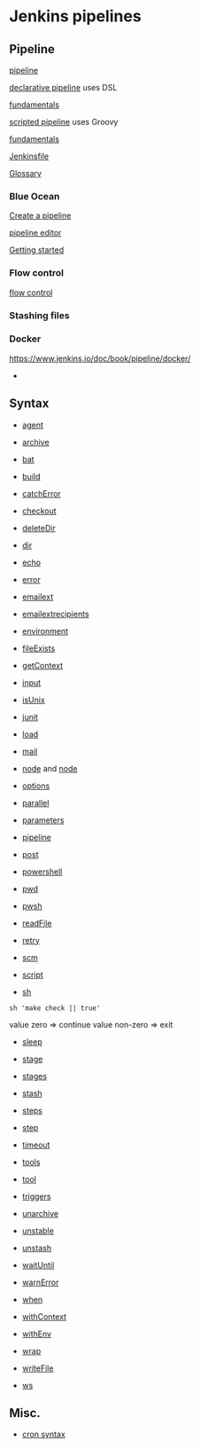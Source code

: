 # Jenkins pipelines

## Pipeline

[pipeline](https://www.jenkins.io/doc/book/pipeline)

[declarative pipeline](https://www.jenkins.io/doc/book/pipeline/syntax/#declarative-pipeline) uses DSL

[fundamentals](https://www.jenkins.io/doc/book/pipeline/#declarative-pipeline-fundamentals)

[scripted pipeline](https://www.jenkins.io/doc/book/pipeline/syntax/#scripted-pipeline) uses Groovy

[fundamentals](https://www.jenkins.io/doc/book/pipeline/#scripted-pipeline-fundamentals)


[Jenkinsfile](https://www.jenkins.io/doc/book/pipeline/jenkinsfile)



[Glossary](https://www.jenkins.io/doc/book/glossary)

### Blue Ocean

[Create a pipeline](https://jenkins.io/doc/tutorials/create-a-pipeline-in-blue-ocean/)

[pipeline editor](https://jenkins.io/doc/book/blueocean/pipeline-editor/)

[Getting started](https://jenkins.io/doc/book/blueocean/getting-started/)


### Flow control

[flow control](https://www.jenkins.io/doc/book/pipeline/syntax/#flow-control)


### Stashing files


### Docker

https://www.jenkins.io/doc/book/pipeline/docker/


- []()

## Syntax

- [agent](https://www.jenkins.io/doc/book/pipeline/syntax/#agent)

- [archive](https://www.jenkins.io/doc/pipeline/steps/workflow-basic-steps/#archive-archive-artifacts)

- [bat](https://www.jenkins.io/doc/pipeline/steps/workflow-durable-task-step/#bat-windows-batch-script)

- [build](https://www.jenkins.io/doc/pipeline/steps/pipeline-build-step/#build-build-a-job)

- [catchError](https://www.jenkins.io/doc/pipeline/steps/workflow-basic-steps/#dir-change-current-directory)

- [checkout](https://www.jenkins.io/doc/pipeline/steps/workflow-scm-step/#checkout-general-scm)

- [deleteDir](https://www.jenkins.io/doc/pipeline/steps/workflow-basic-steps/#deletedir-recursively-delete-the-current-directory-from-the-workspace)

- [dir](https://www.jenkins.io/doc/pipeline/steps/workflow-basic-steps/#dir-change-current-directory)

- [echo](https://www.jenkins.io/doc/pipeline/steps/workflow-basic-steps/#echo-print-message)

- [error](https://www.jenkins.io/doc/pipeline/steps/workflow-basic-steps/#error-error-signal)

- [emailext](https://www.jenkins.io/doc/pipeline/steps/email-ext/#emailext-extended-email)

- [emailextrecipients](https://www.jenkins.io/doc/pipeline/steps/email-ext/#emailextrecipients-extended-email-recipients)

- [environment](https://www.jenkins.io/doc/book/pipeline/syntax/#environment)

- [fileExists](https://www.jenkins.io/doc/pipeline/steps/workflow-basic-steps/#fileexists-verify-if-file-exists-in-workspace)

- [getContext](https://www.jenkins.io/doc/pipeline/steps/workflow-basic-steps/#archive-archive-artifacts)

- [input](https://www.jenkins.io/doc/book/pipeline/syntax/#input)

- [isUnix](https://www.jenkins.io/doc/pipeline/steps/workflow-basic-steps/#isunix-checks-if-running-on-a-unix-like-node)

- [junit]()

- [load](https://www.jenkins.io/doc/pipeline/steps/workflow-cps/#load-evaluate-a-groovy-source-file-into-the-pipeline-script)

- [mail](https://www.jenkins.io/doc/pipeline/steps/workflow-basic-steps/#mail-mail)

- [node](https://www.jenkins.io/doc/book/pipeline/#node) and [node](https://www.jenkins.io/doc/pipeline/steps/workflow-durable-task-step/#bat-windows-batch-script)

- [options](https://www.jenkins.io/doc/book/pipeline/syntax/#options)

- [parallel](https://www.jenkins.io/doc/pipeline/steps/workflow-cps/#parallel-execute-in-parallel)

- [parameters](https://www.jenkins.io/doc/book/pipeline/syntax/#parameters)

- [pipeline](https://www.jenkins.io/doc/book/pipeline/#pipeline)

- [post](https://www.jenkins.io/doc/book/pipeline/syntax/#post)

- [powershell](https://www.jenkins.io/doc/pipeline/steps/workflow-durable-task-step/#bat-windows-batch-script)

- [pwd](https://www.jenkins.io/doc/pipeline/steps/workflow-basic-steps/#fileexists-verify-if-file-exists-in-workspace)

- [pwsh](https://www.jenkins.io/doc/pipeline/steps/workflow-durable-task-step/#pwsh-powershell-core-script)

- [readFile](https://www.jenkins.io/doc/pipeline/steps/workflow-basic-steps/#fileexists-verify-if-file-exists-in-workspace)

- [retry](https://www.jenkins.io/doc/pipeline/steps/workflow-basic-steps/#retry-retry-the-body-up-to-n-times)

- [scm]()

- [script](https://www.jenkins.io/doc/book/pipeline/syntax/#script)

- [sh](https://www.jenkins.io/doc/pipeline/steps/workflow-durable-task-step/#sh-shell-script)

```
sh 'make check || true'
```

value zero => continue
value non-zero => exit


- [sleep](https://www.jenkins.io/doc/pipeline/steps/workflow-basic-steps/#fileexists-verify-if-file-exists-in-workspace)

- [stage](https://www.jenkins.io/doc/book/pipeline/syntax/#stage)

- [stages](https://www.jenkins.io/doc/book/pipeline/syntax/#stages)

- [stash](https://www.jenkins.io/doc/pipeline/steps/workflow-basic-steps/#fileexists-verify-if-file-exists-in-workspace)

- [steps](https://www.jenkins.io/doc/book/pipeline/syntax/#steps)

- [step](https://www.jenkins.io/doc/book/pipeline/#step)

- [timeout](https://www.jenkins.io/doc/pipeline/steps/workflow-basic-steps/#fileexists-verify-if-file-exists-in-workspace)

- [tools](https://www.jenkins.io/doc/book/pipeline/syntax/#tools)

- [tool](https://www.jenkins.io/doc/pipeline/steps/workflow-basic-steps/#tool-use-a-tool-from-a-predefined-tool-installation)

- [triggers](https://www.jenkins.io/doc/book/pipeline/syntax/#triggers)

- [unarchive](https://www.jenkins.io/doc/pipeline/steps/workflow-basic-steps/#unarchive-copy-archived-artifacts-into-the-workspace)

- [unstable](https://www.jenkins.io/doc/pipeline/steps/workflow-basic-steps/#tool-use-a-tool-from-a-predefined-tool-installation)

- [unstash](https://www.jenkins.io/doc/pipeline/steps/workflow-basic-steps/#tool-use-a-tool-from-a-predefined-tool-installation)

- [waitUntil](https://www.jenkins.io/doc/pipeline/steps/workflow-basic-steps/#waituntil-wait-for-condition)

- [warnError](https://www.jenkins.io/doc/pipeline/steps/workflow-basic-steps/#warnerror-catch-error-and-set-build-and-stage-result-to-unstable)

- [when](https://www.jenkins.io/doc/book/pipeline/syntax/#when)

- [withContext](https://www.jenkins.io/doc/pipeline/steps/workflow-basic-steps/#withcontext-use-contextual-object-from-internal-apis-within-a-block)

- [withEnv](https://www.jenkins.io/doc/pipeline/steps/workflow-basic-steps/#withenv-set-environment-variables)

- [wrap](https://www.jenkins.io/doc/pipeline/steps/workflow-basic-steps/#warnerror-catch-error-and-set-build-and-stage-result-to-unstable)

- [writeFile](https://www.jenkins.io/doc/pipeline/steps/workflow-basic-steps/#writefile-write-file-to-workspace)

- [ws](https://www.jenkins.io/doc/pipeline/steps/workflow-durable-task-step/#ws-allocate-workspace)


## Misc.

- [cron syntax](https://www.jenkins.io/doc/book/pipeline/syntax/#cron-syntax)

